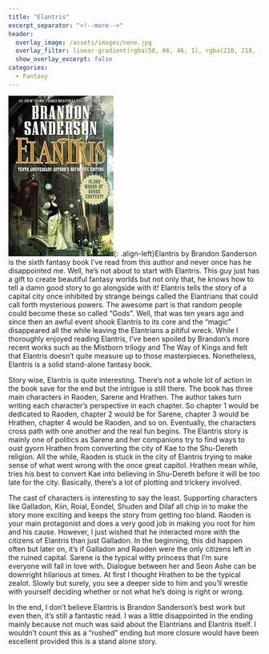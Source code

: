 ```yaml
---
title: "Elantris"
excerpt_separator: "<!--more-->"
header:
  overlay_image: /assets/images/none.jpg
  overlay_filter: linear-gradient(rgba(58, 66, 46, 1), rgba(210, 218, 172, 1))
  show_overlay_excerpt: false
categories:
  - Fantasy
---
```

![elantris-cover](/assets/images/elantris.jpg){: .align-left}Elantris by Brandon Sanderson is the sixth fantasy book I’ve read from this author and never once has he disappointed me. Well, he’s not about to start with Elantris. This guy just has a gift to create beautiful fantasy worlds but not only that, he knows how to tell a damn good story to go alongside with it! Elantris tells the story of a capital city once inhibited by strange beings called the Elantrians that could call forth mysterious powers. The awesome part is that random people could become these so called “Gods”. Well, that was ten years ago and since then an awful event shook Elantris to its core and the “magic” disappeared all the while leaving the Elantrians a pitiful wreck. While I thoroughly enjoyed reading Elantris, I’ve been spoiled by Brandon’s more recent works such as the Mistborn trilogy and The Way of Kings and felt that Elantris doesn’t quite measure up to those masterpieces. Nonetheless, Elantris is a solid stand-alone fantasy book.

Story wise, Elantris is quite interesting. There’s not a whole lot of action in the book save for the end but the intrigue is still there. The book has three main characters in Raoden, Sarene and Hrathen. The author takes turn writing each character’s perspective in each chapter. So chapter 1 would be dedicated to Raoden, chapter 2 would be for Sarene, chapter 3 would be Hrathen, chapter 4 would be Raoden, and so on. Eventually, the characters cross path with one another and the real fun begins. The Elantris story is mainly one of politics as Sarene and her companions try to find ways to oust gyorn Hrathen from converting the city of Kae to the Shu-Dereth religion. All the while, Raoden is stuck in the city of Elantris trying to make sense of what went wrong with the once great capitol. Hrathen mean while, tries his best to convert Kae into believing in Shu-Dereth before it will be too late for the city. Basically, there’s a lot of plotting and trickery involved.

The cast of characters is interesting to say the least. Supporting characters like Galladon, Kiin, Roial, Eondel, Shuden and Dilaf all chip in to make the story more exciting and keeps the story from getting too bland. Raoden is your main protagonist and does a very good job in making you root for him and his cause. However, I just wished that he interacted more with the citizens of Elantris than just Galladon. In the beginning, this did happen often but later on, it’s if Galladon and Raoden were the only citizens left in the ruined capital. Sarene is the typical witty princess that I’m sure everyone will fall in love with. Dialogue between her and Seon Ashe can be downright hilarious at times. At first I thought Hrathen to be the typical zealot. Slowly but surely, you see a deeper side to him and you’ll wrestle with yourself deciding whether or not what he’s doing is right or wrong.

In the end, I don’t believe Elantris is Brandon Sanderson’s best work but even then, it’s still a fantastic read. I was a little disappointed in the ending mainly because not much was said about the Elantrians and Elantris itself. I wouldn’t count this as a “rushed” ending but more closure would have been excellent provided this is a stand alone story.